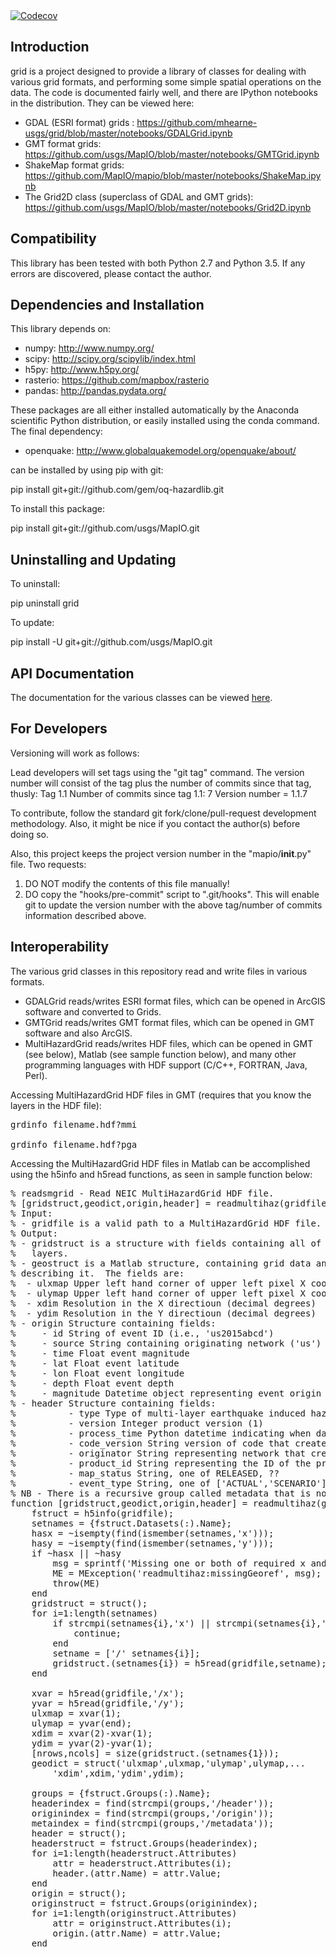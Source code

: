 <a href="https://codecov.io/gh/usgs/MapIO">
  <img src="https://codecov.io/gh/usgs/MapIO/branch/master/graph/badge.svg" alt="Codecov" />
</a>


Introduction
------------

grid is a project designed to provide a library of classes for dealing
with various grid formats, and performing some simple spatial
operations on the data.  The code is documented fairly well, and there
are IPython notebooks in the distribution.  They can be viewed here:

 * GDAL (ESRI format) grids : https://github.com/mhearne-usgs/grid/blob/master/notebooks/GDALGrid.ipynb
 * GMT format grids: https://github.com/usgs/MapIO/blob/master/notebooks/GMTGrid.ipynb
 * ShakeMap format grids: https://github.com/MapIO/mapio/blob/master/notebooks/ShakeMap.ipynb
 * The Grid2D class (superclass of GDAL and GMT grids): https://github.com/usgs/MapIO/blob/master/notebooks/Grid2D.ipynb

Compatibility
---------------
This library has been tested with both Python 2.7 and Python 3.5.  If any errors are discovered, please contact the author.

Dependencies and Installation
-----------------------------

This library depends on:
 * numpy: <a href="http://www.numpy.org/">http://www.numpy.org/</a>
 * scipy: <a href="http://scipy.org/scipylib/index.html">http://scipy.org/scipylib/index.html</a>
 * h5py: <a href="http://www.h5py.org/">http://www.h5py.org/</a>
 * rasterio: <a href="https://github.com/mapbox/rasterio">https://github.com/mapbox/rasterio</a>
 * pandas: <a href="http://pandas.pydata.org/">http://pandas.pydata.org/</a>

 
These packages are all either installed automatically by the Anaconda scientific Python distribution, or easily installed using the conda command.  The final dependency:

 * openquake: <a href="http://www.globalquakemodel.org/openquake/about/">http://www.globalquakemodel.org/openquake/about/</a>

can be installed by using pip with git:

pip install git+git://github.com/gem/oq-hazardlib.git

To install this package:

pip install git+git://github.com/usgs/MapIO.git

Uninstalling and Updating
-------------------------

To uninstall:

pip uninstall grid

To update:

pip install -U git+git://github.com/usgs/MapIO.git

API Documentation
-----------------

The documentation for the various classes can be viewed [here](https://github.com/usgs/MapIO/blob/master/rest/source/mapio.rst).

For Developers
--------------

Versioning will work as follows:

Lead developers will set tags using the "git tag" command.  The version number will consist of the tag plus the number
of commits since that tag, thusly:
Tag 1.1
Number of commits since tag 1.1: 7
Version number = 1.1.7

To contribute, follow the standard git fork/clone/pull-request development methodology.  Also, it might be nice if you contact the author(s) 
before doing so.

Also, this project keeps the project version number in the "mapio/__init__.py" file.  Two requests:

 1. DO NOT modify the contents of this file manually!
 2. DO copy the "hooks/pre-commit" script to ".git/hooks".  This will enable git to update the version number with the above tag/number of commits information described above.

Interoperability
-----------------
The various grid classes in this repository read and write files in various formats.  

 - GDALGrid reads/writes ESRI format files, which can be opened in ArcGIS software and converted to Grids.
 - GMTGrid reads/writes GMT format files, which can be opened in GMT software and also ArcGIS.
 - MultiHazardGrid reads/writes HDF files, which can be opened in GMT (see below), Matlab (see sample function below), and many other programming languages with HDF support (C/C++, FORTRAN, Java, Perl).

Accessing MultiHazardGrid HDF files in GMT (requires that you know the layers in the HDF file):
<pre>
grdinfo filename.hdf?mmi

grdinfo filename.hdf?pga
</pre>

Accessing the MultiHazardGrid HDF files in Matlab can be accomplished using the h5info and h5read functions, as seen in sample function below:

<pre>
% readsmgrid - Read NEIC MultiHazardGrid HDF file.
% [gridstruct,geodict,origin,header] = readmultihaz(gridfile);
% Input:
% - gridfile is a valid path to a MultiHazardGrid HDF file.
% Output:
% - gridstruct is a structure with fields containing all of the data
%   layers.
% - geostruct is a Matlab structure, containing grid data and metadata
% describing it.  The fields are:
%  - ulxmap Upper left hand corner of upper left pixel X coordinate (decimal degrees).
%  - ulymap Upper left hand corner of upper left pixel X coordinate (decimal degrees).
%  - xdim Resolution in the X directioun (decimal degrees)
%  - ydim Resolution in the Y directioun (decimal degrees)
% - origin Structure containing fields: 
%     - id String of event ID (i.e., 'us2015abcd')
%     - source String containing originating network ('us')
%     - time Float event magnitude
%     - lat Float event latitude
%     - lon Float event longitude
%     - depth Float event depth
%     - magnitude Datetime object representing event origin time.
% - header Structure containing fields: 
%          - type Type of multi-layer earthquake induced hazard ('shakemap','gfe')
%          - version Integer product version (1)
%          - process_time Python datetime indicating when data was created.
%          - code_version String version of code that created this file (i.e.,'4.0')
%          - originator String representing network that created the hazard grid.
%          - product_id String representing the ID of the product (may be different from origin ID)
%          - map_status String, one of RELEASED, ??
%          - event_type String, one of ['ACTUAL','SCENARIO']
% NB - There is a recursive group called metadata that is not being parsed here.  
function [gridstruct,geodict,origin,header] = readmultihaz(gridfile)
    fstruct = h5info(gridfile);
    setnames = {fstruct.Datasets(:).Name};
    hasx = ~isempty(find(ismember(setnames,'x')));
    hasy = ~isempty(find(ismember(setnames,'y')));
    if ~hasx || ~hasy
        msg = sprintf('Missing one or both of required x and y datasets in %s',gridfile);
        ME = MException('readmultihaz:missingGeoref', msg);
        throw(ME)
    end
    gridstruct = struct();
    for i=1:length(setnames)
        if strcmpi(setnames{i},'x') || strcmpi(setnames{i},'y')
            continue;
        end
        setname = ['/' setnames{i}];
        gridstruct.(setnames{i}) = h5read(gridfile,setname);
    end
    
    xvar = h5read(gridfile,'/x');
    yvar = h5read(gridfile,'/y');
    ulxmap = xvar(1);
    ulymap = yvar(end);
    xdim = xvar(2)-xvar(1);
    ydim = yvar(2)-yvar(1);
    [nrows,ncols] = size(gridstruct.(setnames{1}));
    geodict = struct('ulxmap',ulxmap,'ulymap',ulymap,...
        'xdim',xdim,'ydim',ydim);
    
    groups = {fstruct.Groups(:).Name};
    headerindex = find(strcmpi(groups,'/header'));
    originindex = find(strcmpi(groups,'/origin'));
    metaindex = find(strcmpi(groups,'/metadata'));
    header = struct();
    headerstruct = fstruct.Groups(headerindex);
    for i=1:length(headerstruct.Attributes)
        attr = headerstruct.Attributes(i);
        header.(attr.Name) = attr.Value;
    end
    origin = struct();
    originstruct = fstruct.Groups(originindex);
    for i=1:length(originstruct.Attributes)
        attr = originstruct.Attributes(i);
        origin.(attr.Name) = attr.Value;
    end
</pre>